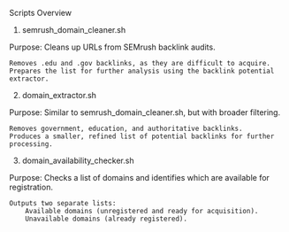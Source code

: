 Scripts Overview
1. semrush_domain_cleaner.sh

Purpose: Cleans up URLs from SEMrush backlink audits.

    Removes .edu and .gov backlinks, as they are difficult to acquire.
    Prepares the list for further analysis using the backlink potential extractor.

2. domain_extractor.sh

Purpose: Similar to semrush_domain_cleaner.sh, but with broader filtering.

    Removes government, education, and authoritative backlinks.
    Produces a smaller, refined list of potential backlinks for further processing.

3. domain_availability_checker.sh

Purpose: Checks a list of domains and identifies which are available for registration.

    Outputs two separate lists:
        Available domains (unregistered and ready for acquisition).
        Unavailable domains (already registered).
